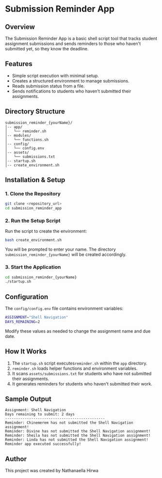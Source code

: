 # Submission Reminder App

## Overview
The Submission Reminder App is a basic shell script tool that tracks student assignment submissions and sends reminders to those who haven't submitted yet, so they know the deadline.

## Features
- Simple script execution with minimal setup.
- Creates a structured environment to manage submissions.
- Reads submission status from a file.
- Sends notifications to students who haven’t submitted their assignments.

## Directory Structure
```
submission_reminder_{yourName}/
│-- app/
│   └── reminder.sh
│-- modules/
│   └── functions.sh
│-- config/
│   └── config.env
│-- assets/
│   └── submissions.txt
│-- startup.sh
│-- create_environment.sh
```

## Installation & Setup
### 1. Clone the Repository
```sh
git clone <repository_url>
cd submission_reminder_app
```

### 2. Run the Setup Script
Run the script to create the environment:
```sh
bash create_environment.sh
```
You will be prompted to enter your name. The directory `submission_reminder_{yourName}` will be created accordingly.

### 3. Start the Application
```sh
cd submission_reminder_{yourName}
./startup.sh
```

## Configuration
The `config/config.env` file contains environment variables:
```sh
ASSIGNMENT="Shell Navigation"
DAYS_REMAINING=2
```
Modify these values as needed to change the assignment name and due date.

## How It Works
1. The `startup.sh` script executes`reminder.sh` within the `app` directory.
2. `reminder.sh` loads helper functions and environment variables.
3. It scans `assets/submissions.txt` for students who have not submitted their assignments.
4. It generates reminders for students who haven't submitted their work.

## Sample Output
```
Assignment: Shell Navigation
Days remaining to submit: 2 days
----------------------------------------------
Reminder: Chinemerem has not submitted the Shell Navigation assignment!
Reminder: Divine has not submitted the Shell Navigation assignment!
Reminder: Sheila has not submitted the Shell Navigation assignment!
Reminder: Linda has not submitted the Shell Navigation assignment!
Reminder app executed successfully!
```

## Author
This project was created by Nathanaella Hirwa
